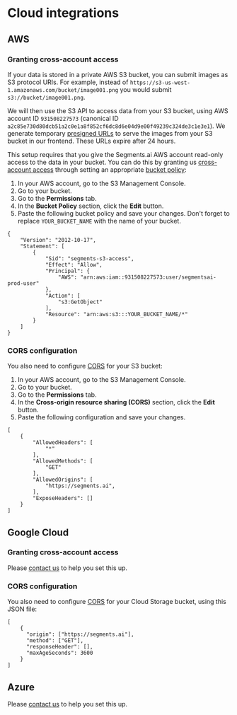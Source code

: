# Cloud integrations

## AWS

### Granting cross-account access

If your data is stored in a private AWS S3 bucket, you can submit images as S3 protocol URIs. For example, instead of `https://s3-us-west-1.amazonaws.com/bucket/image001.png` you would submit `s3://bucket/image001.png`.

We will then use the S3 API to access data from your S3 bucket, using AWS account ID `931508227573` (canonical ID `a2c85e730d80dcb51a2c0e1a8f852cf6dc8d6e04d9e00f49239c324de3c1e3e1`). We generate temporary [presigned URLs](https://docs.aws.amazon.com/AmazonS3/latest/userguide/using-presigned-url.html) to serve the images from your S3 bucket in our frontend. These URLs expire after 24 hours.

This setup requires that you give the Segments.ai AWS account read-only access to the data in your bucket. You can do this by granting us [cross-account access](https://aws.amazon.com/premiumsupport/knowledge-center/cross-account-access-s3/) through setting an appropriate [bucket policy](https://docs.aws.amazon.com/AmazonS3/latest/dev/example-bucket-policies.html):

1. In your AWS account, go to the S3 Management Console.
2. Go to your bucket.
3. Go to the **Permissions** tab.
4. In the **Bucket Policy** section, click the **Edit** button.
5. Paste the following bucket policy and save your changes. Don't forget to replace `YOUR_BUCKET_NAME` with the name of your bucket.

```
{
    "Version": "2012-10-17",
    "Statement": [
        {
            "Sid": "segments-s3-access",
            "Effect": "Allow",
            "Principal": {
                "AWS": "arn:aws:iam::931508227573:user/segmentsai-prod-user"
            },
            "Action": [
                "s3:GetObject"
            ],
            "Resource": "arn:aws:s3:::YOUR_BUCKET_NAME/*"
        }
    ]
}
```

### CORS configuration

You also need to configure [CORS](https://docs.aws.amazon.com/AmazonS3/latest/userguide/cors.html) for your S3 bucket:

1. In your AWS account, go to the S3 Management Console.
2. Go to your bucket.
3. Go to the **Permissions** tab.
4. In the **Cross-origin resource sharing (CORS)** section, click the **Edit** button.
5. Paste the following configuration and save your changes.

```
[
    {
        "AllowedHeaders": [
            "*"
        ],
        "AllowedMethods": [
            "GET"
        ],
        "AllowedOrigins": [
            "https://segments.ai",
        ],
        "ExposeHeaders": []
    }
]
```

## Google Cloud

### Granting cross-account access

Please [contact us](https://segments.ai/contact) to help you set this up.

### CORS configuration

You also need to configure [CORS](https://cloud.google.com/storage/docs/cross-origin) for your Cloud Storage bucket, using this JSON file:

```
[
    {
      "origin": ["https://segments.ai"],
      "method": ["GET"],
      "responseHeader": [],
      "maxAgeSeconds": 3600
    }
]
```



## Azure

Please [contact us](https://segments.ai/contact) to help you set this up.
